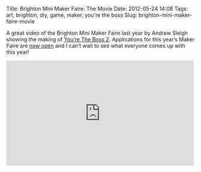 Title: Brighton Mini Maker Faire: The Movie
Date: 2012-05-24 14:08
Tags: art, brighton, diy, game, maker, you're the boss
Slug: brighton-mini-maker-faire-movie

A great video of the Brighton Mini Maker Faire last year by Andrew
Sleigh showing the making of [You’re The Boss 2][]. Applications for
this year’s Maker Faire are [now open][] and I can’t wait to see what
everyone comes up with this year!

<div class="flex-video vimeo"><iframe src="http://player.vimeo.com/video/38685911" width="500" height="281" frameborder="0" webkitAllowFullScreen mozallowfullscreen allowFullScreen></iframe></div>

  [You’re The Boss 2]: http://jimpurbrick.com/2011/09/12/youre-boss-2/
  [now open]: http://www.makerfairebrighton.com/2012/05/10/brighton-mini-maker-faire-2012-call-for-makers/
